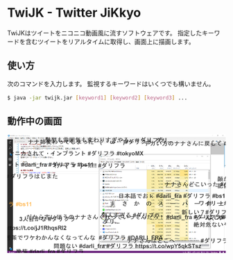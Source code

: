 # TwiJK - Twitter JiKkyo
TwiJKはツイートをニコニコ動画風に流すソフトウェアです。
指定したキーワードを含むツイートをリアルタイムに取得し、画面上に描画します。

## 使い方
次のコマンドを入力します。
監視するキーワードはいくつでも構いません。

```bash
$ java -jar twijk.jar [keyword1] [keyword2] [keyword3] ...
```

## 動作中の画面
![demo](img/demo.png)